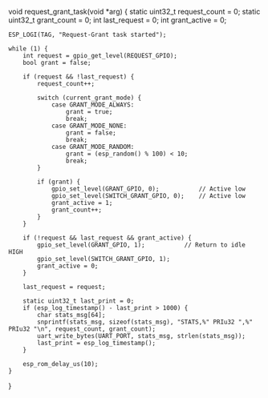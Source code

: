 void request_grant_task(void *arg) {
    static uint32_t request_count = 0;
    static uint32_t grant_count = 0;
    int last_request = 0;
    int grant_active = 0;

    ESP_LOGI(TAG, "Request-Grant task started");

    while (1) {
        int request = gpio_get_level(REQUEST_GPIO);
        bool grant = false;

        if (request && !last_request) {
            request_count++;

            switch (current_grant_mode) {
                case GRANT_MODE_ALWAYS:
                    grant = true;
                    break;
                case GRANT_MODE_NONE:
                    grant = false;
                    break;
                case GRANT_MODE_RANDOM:
                    grant = (esp_random() % 100) < 10;
                    break;
            }

            if (grant) {
                gpio_set_level(GRANT_GPIO, 0);           // Active low
                gpio_set_level(SWITCH_GRANT_GPIO, 0);    // Active low
                grant_active = 1;
                grant_count++;
            }
        }

        if (!request && last_request && grant_active) {
            gpio_set_level(GRANT_GPIO, 1);           // Return to idle HIGH
            gpio_set_level(SWITCH_GRANT_GPIO, 1);
            grant_active = 0;
        }

        last_request = request;

        static uint32_t last_print = 0;
        if (esp_log_timestamp() - last_print > 1000) {
            char stats_msg[64];
            snprintf(stats_msg, sizeof(stats_msg), "STATS,%" PRIu32 ",%" PRIu32 "\n", request_count, grant_count);
            uart_write_bytes(UART_PORT, stats_msg, strlen(stats_msg));
            last_print = esp_log_timestamp();
        }

        esp_rom_delay_us(10);
    }
}

